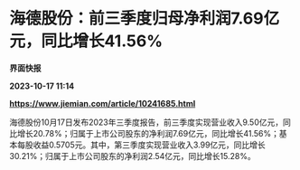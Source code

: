 # 海德股份：前三季度归母净利润7.69亿元，同比增长41.56%
**界面快报**

**2023-10-17 11:14**

**https://www.jiemian.com/article/10241685.html**

海德股份10月17日发布2023年三季度报告，前三季度实现营业收入9.50亿元，同比增长20.78%；归属于上市公司股东的净利润7.69亿元，同比增长41.56%；基本每股收益0.5705元。其中，第三季度实现营业收入3.99亿元，同比增长30.21%；归属于上市公司股东的净利润2.54亿元，同比增长15.28%。